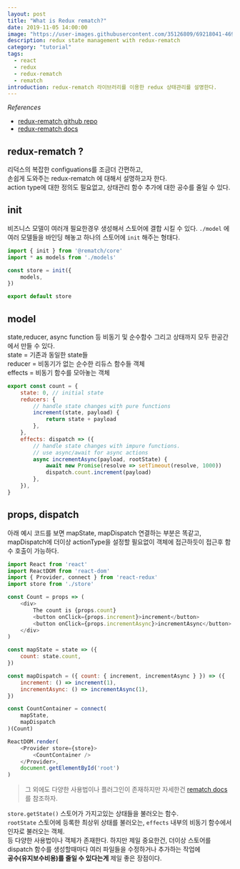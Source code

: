 ```yaml
---
layout: post
title: "What is Redux rematch?"
date: 2019-11-05 14:00:00
image: "https://user-images.githubusercontent.com/35126809/69218041-469d8000-0bb3-11ea-8006-b4f7a20f5d85.jpg"
description: redux state management with redux-rematch
category: "tutorial"
tags:
  - react
  - redux
  - redux-rematch
  - rematch
introduction: redux-rematch 라이브러리를 이용한 redux 상태관리를 설명한다.
---
```


*References* 
- [redux-rematch github repo](https://github.com/rematch/rematch)
- [redux-rematch docs](https://rematch.github.io/rematch/#/)

## redux-rematch ?
리덕스의 복잡한 configuations를 조금더 간편하고,  
손쉽게 도와주는 redux-rematch 에 대해서 설명하고자 한다.  
action type에 대한 정의도 필요없고, 상태관리 함수 추가에 대한 공수를 줄일 수 있다.

## init
비즈니스 모델이 여러개 필요한경우 생성해서 스토어에 결합 시킬 수 있다.
`./model` 에 여러 모델들을 바인딩 해놓고 하나의 스토어에 `init` 해주는 형태다.

```js
import { init } from '@rematch/core'
import * as models from './models'

const store = init({
    models,
})

export default store
```

## model
state,reducer, async function 등 비동기 및 순수함수 그리고 상태까지 모두 한공간에서 만들 수 있다.  
state = 기존과 동일한 state들  
reducer = 비동기가 없는 순수한 리듀스 함수들 객체  
effects = 비동기 함수를 모아놓는 객체  

```js
export const count = {
    state: 0, // initial state
    reducers: {
        // handle state changes with pure functions
        increment(state, payload) {
            return state + payload
        },
    },
    effects: dispatch => ({
        // handle state changes with impure functions.
        // use async/await for async actions
        async incrementAsync(payload, rootState) {
            await new Promise(resolve => setTimeout(resolve, 1000))
            dispatch.count.increment(payload)
        },
    }),
}
```

## props, dispatch
아래 예시 코드를 보면 mapState, mapDispatch 연결하는 부분은 똑같고, mapDispatch에 더이상 actionType을 설정할 필요없이 객체에 접근하듯이 접근후 함수 호출이 가능하다.

```js
import React from 'react'
import ReactDOM from 'react-dom'
import { Provider, connect } from 'react-redux'
import store from './store'

const Count = props => (
    <div>
        The count is {props.count}
        <button onClick={props.increment}>increment</button>
        <button onClick={props.incrementAsync}>incrementAsync</button>
    </div>
)

const mapState = state => ({
    count: state.count,
})

const mapDispatch = ({ count: { increment, incrementAsync } }) => ({
    increment: () => increment(1),
    incrementAsync: () => incrementAsync(1),
})

const CountContainer = connect(
    mapState,
    mapDispatch
)(Count)

ReactDOM.render(
    <Provider store={store}>
        <CountContainer />
    </Provider>,
    document.getElementById('root')
)
```

> 그 외에도 다양한 사용법이나 플러그인이 존재하지만 자세한건 [rematch docs](https://rematch.github.io/rematch/#/)를 참조하자.

`store.getState()` 스토어가 가지고있는 상태들을 불러오는 함수.  
`rootState` 스토어에 등록한 최상위 상태를 불러오는, `effects` 내부의 비동기 함수에서 인자로 불러오는 객체.  
등 다양한 사용법이나 객체가 존재한다. 하지만 제일 중요한건, 
더이상 스토어를 dispatch 함수를 생성할때마다 여러 파일들을 수정하거나 추가하는 작업에  
**공수(유지보수비용)를 줄일 수 있다는게** 제일 좋은 장점이다.
